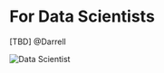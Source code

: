 # For Data Scientists

\[TBD\] @Darrell

![Data Scientist](https://maanaimages.blob.core.windows.net/maana-q-documentation/a4.png)




